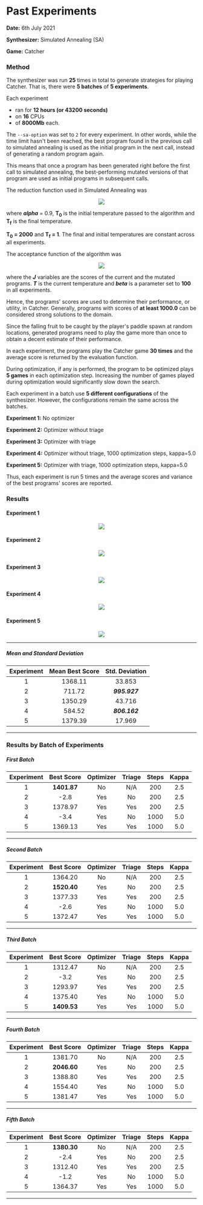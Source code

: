 # Past Experiments

**Date:** 6th July 2021

**Synthesizer:** Simulated Annealing (SA)

**Game:** Catcher

### Method

The synthesizer was run **25** times in total to generate strategies for playing Catcher. That is, there were **5 batches** of **5 experiments**.

Each experiment
* ran for **12 hours (or 43200 seconds)**
* on **16** CPUs
* of **8000Mb** each.

The ```--sa-option``` was set to ```2``` for every experiment. In other words, while the time limit hasn't been reached, the best program found in the previous call to simulated annealing is used as the initial program in the next call, instead of generating a random program again.

This means that once a program has been generated right before the first call to simulated annealing, the best-performing mutated versions of that program are used as initial programs in subsequent calls.

The reduction function used in Simulated Annealing was

<div align='center'>
    <img src='http://www.sciweavers.org/upload/Tex2Img_1625602607/render.png' />
</div>

where ***alpha*** = 0.9, **T<sub>0</sub>** is the initial temperature passed to the algorithm and **T<sub>f</sub>** is the final temperature.

**T<sub>0</sub> = 2000** and **T<sub>f</sub> = 1**. The final and initial temperatures are constant across all experiments.

The acceptance function of the algorithm was

<div align='center'>
    <img src='http://www.sciweavers.org/upload/Tex2Img_1625604021/render.png'>
</div>

where the ***J*** variables are the scores of the current and the mutated programs. ***T*** is the current temperature and ***beta*** is a parameter set to **100** in all experiments.

Hence, the programs' scores are used to determine their performance, or utility, in Catcher. Generally, programs with scores of **at least 1000.0** can be considered strong solutions to the domain.

Since the falling fruit to be caught by the player's paddle spawn at random locations, generated programs need to play the game more than once to obtain a decent estimate of their performance.

In each experiment, the programs play the Catcher game **30 times** and the average score is returned by the evaluation function. 

During optimization, if any is performed, the program to be optimized plays **5 games** in each optimization step. Increasing the number of games played during optimization would significantly slow down the search.

Each experiment in a batch use **5 different configurations** of the synthesizer. However, the configurations remain the same across the batches.

**Experiment 1:** No optimizer

**Experiment 2:** Optimizer without triage

**Experiment 3:** Optimizer with triage

**Experiment 4:** Optimizer without triage, 1000 optimization steps, kappa=5.0

**Experiment 5:** Optimizer with triage, 1000 optimization steps, kappa=5.0

Thus, each experiment is run 5 times and the average scores and variance of the best programs' scores are reported.

### Results

#### Experiment 1

<div align='center'>
    <img src='https://github.com/olivier-vadiaval/PyGames-synthesis/blob/main/graph_no_optimizer.png?raw=true' />
</div>

#### Experiment 2

<div align='center'>
    <img src='https://github.com/olivier-vadiaval/PyGames-synthesis/blob/main/graph_optimizer_no_triage.png?raw=true' />
</div>

#### Experiment 3

<div align='center'>
    <img src='https://github.com/olivier-vadiaval/PyGames-synthesis/blob/main/graph_optimizer_triage.png?raw=true' />
</div>

#### Experiment 4

<div align='center'>
    <img src='https://github.com/olivier-vadiaval/PyGames-synthesis/blob/main/graph_optimizer_no_triage_1000_iter_5_kappa.png?raw=true' />
</div>

#### Experiment 5

<div align='center'>
    <img src='https://github.com/olivier-vadiaval/PyGames-synthesis/blob/main/graph_optimizer_triage_1000_iter_5_kappa.png?raw=true' />
</div>

___

##### Mean and Standard Deviation

| Experiment | Mean Best Score | Std. Deviation |
|:----------:|:---------------:|:--------------:|
|      1     |     1368.11     |     33.853     |
|      2     |      711.72     | ***995.927***  |
|      3     |     1350.29     |     43.716     |
|      4     |      584.52     | ***806.162***  |
|      5     |     1379.39     |     17.969     |

___

### Results by Batch of Experiments

##### First Batch

| Experiment | Best Score | Optimizer | Triage | Steps | Kappa |
|:----------:|:----------:|:---------:|:------:|:-----:|:-----:|
|      1     | **1401.87**|    No     |   N/A  |  200  |  2.5  |
|      2     |    -2.8    |    Yes    |   No   |  200  |  2.5  |
|      3     |   1378.97  |    Yes    |   Yes  |  200  |  2.5  |
|      4     |    -3.4    |    Yes    |   No   |  1000 |  5.0  |
|      5     |   1369.13  |    Yes    |   Yes  |  1000 |  5.0  |
---
##### Second Batch

| Experiment | Best Score | Optimizer | Triage | Steps | Kappa |
|:----------:|:----------:|:---------:|:------:|:-----:|:-----:|
|      1     |   1364.20  |    No     |   N/A  |  200  |  2.5  |
|      2     | **1520.40**|    Yes    |   No   |  200  |  2.5  |
|      3     |   1377.33  |    Yes    |   Yes  |  200  |  2.5  |
|      4     |    -2.6    |    Yes    |   No   |  1000 |  5.0  |
|      5     |   1372.47  |    Yes    |   Yes  |  1000 |  5.0  |
---
##### Third Batch

| Experiment | Best Score | Optimizer | Triage | Steps | Kappa |
|:----------:|:----------:|:---------:|:------:|:-----:|:-----:|
|      1     |   1312.47  |    No     |   N/A  |  200  |  2.5  |
|      2     |    -3.2    |    Yes    |   No   |  200  |  2.5  |
|      3     |   1293.97  |    Yes    |   Yes  |  200  |  2.5  |
|      4     |   1375.40  |    Yes    |   No   |  1000 |  5.0  |
|      5     | **1409.53**|    Yes    |   Yes  |  1000 |  5.0  |
---
##### Fourth Batch

| Experiment | Best Score | Optimizer | Triage | Steps | Kappa |
|:----------:|:----------:|:---------:|:------:|:-----:|:-----:|
|      1     |   1381.70  |    No     |   N/A  |  200  |  2.5  |
|      2     | **2046.60**|    Yes    |   No   |  200  |  2.5  |
|      3     |   1388.80  |    Yes    |   Yes  |  200  |  2.5  |
|      4     |   1554.40  |    Yes    |   No   |  1000 |  5.0  |
|      5     |   1381.47  |    Yes    |   Yes  |  1000 |  5.0  |
---
##### Fifth Batch

| Experiment | Best Score | Optimizer | Triage | Steps | Kappa |
|:----------:|:----------:|:---------:|:------:|:-----:|:-----:|
|      1     | **1380.30**|    No     |   N/A  |  200  |  2.5  |
|      2     |    -2.4    |    Yes    |   No   |  200  |  2.5  |
|      3     |   1312.40  |    Yes    |   Yes  |  200  |  2.5  |
|      4     |    -1.2    |    Yes    |   No   |  1000 |  5.0  |
|      5     |   1364.37  |    Yes    |   Yes  |  1000 |  5.0  |
---